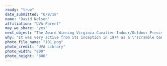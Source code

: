 ```yaml
---
ready: "true"
date_submitted: "6/9/18"
name: "David Nelson"
affiliation: "UVA Parent"
may_we_share: "yes"
next_object: "The Award Winning Virginia Cavalier Indoor/Outdoor Precision Marching Pep Band &amp; Chowder Society Review, Unlimited"
why: "It was very active from its inception in 1974 as a \"scramble band\" performing at football halftimes and other events. It was embroiled in controversy on several occasions and was a thorn in the side of the administration, especially the athletic department. The Band was banned in 2003."
photo_file_name: "101.png"
photo_credit: "UVA Library"
photo_width: "800"
photo_height: "800"
---
```

